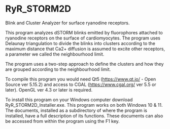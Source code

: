# RyR_STORM2D
Blink and Cluster Analyzer for surface ryanodine receptors.

This program analyzes dSTORM blinks emitted by fluorophores attached to ryanodine 
receptors on the surface of cardiomyocytes. The program uses Delaunay triangulation 
to divide the blinks into clusters according to the maximum distance that Ca2+ diffusion 
is assumed to excite other receptors, a parameter we called the neighbourhood limit. 

The program uses a two-step approach to define the clusters and how they are grouped 
according to the neighbourhood limit.

To compile this program you would need Qt5 (https://www.qt.io/ - Open Source ver 5.15.2) 
and access to CGAL (https://www.cgal.org/  ver 5.5 or later). OpenGL ver 4.3 or later is 
required.
 
To install this program on your Windows computer download RyR_STORM2D_Installer.exe. 
This program works on both Windows 10 & 11. The documents, installed as 
a subdirectory of where the program is installed, have a full description of its functions.
These documents can also be accessed from within the program using the F1 key.
       
